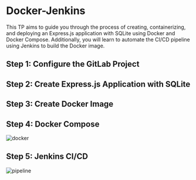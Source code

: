 # Docker-Jenkins
This TP aims to guide you through the process of creating, containerizing, and deploying an Express.js application with SQLite using Docker and Docker Compose. Additionally, you will learn to automate the CI/CD pipeline using Jenkins to build the Docker image.
## Step 1: Configure the GitLab Project
## Step 2: Create Express.js Application with SQLite
## Step 3: Create Docker Image
## Step 4: Docker Compose
![docker](https://github.com/hadil-kortas/express-sqlite/assets/97675597/8a36a7a9-50cb-4648-be36-bdf6ee82ab8f)
## Step 5: Jenkins CI/CD
![pipeline](https://github.com/hadil-kortas/express-sqlite/assets/97675597/8cc7a4e6-39b4-44d3-80c2-08ef05c1d39a)
